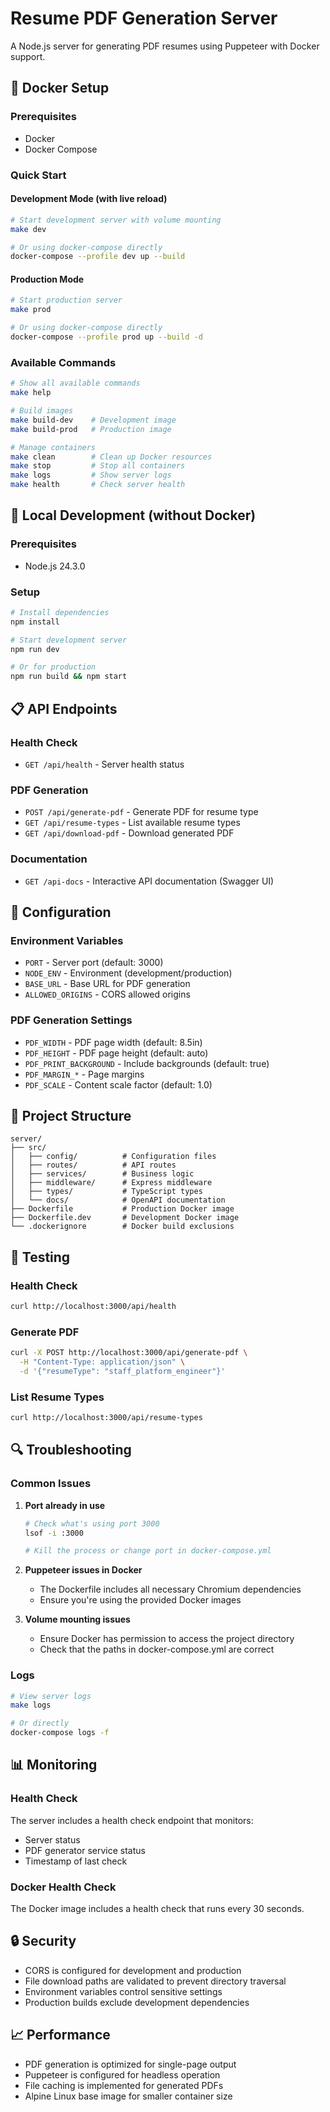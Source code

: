 # Resume PDF Generation Server

A Node.js server for generating PDF resumes using Puppeteer with Docker support.

## 🐳 Docker Setup

### Prerequisites
- Docker
- Docker Compose

### Quick Start

#### Development Mode (with live reload)
```bash
# Start development server with volume mounting
make dev

# Or using docker-compose directly
docker-compose --profile dev up --build
```

#### Production Mode
```bash
# Start production server
make prod

# Or using docker-compose directly
docker-compose --profile prod up --build -d
```

### Available Commands

```bash
# Show all available commands
make help

# Build images
make build-dev    # Development image
make build-prod   # Production image

# Manage containers
make clean        # Clean up Docker resources
make stop         # Stop all containers
make logs         # Show server logs
make health       # Check server health
```

## 🚀 Local Development (without Docker)

### Prerequisites
- Node.js 24.3.0

### Setup
```bash
# Install dependencies
npm install

# Start development server
npm run dev

# Or for production
npm run build && npm start
```

## 📋 API Endpoints

### Health Check
- `GET /api/health` - Server health status

### PDF Generation
- `POST /api/generate-pdf` - Generate PDF for resume type
- `GET /api/resume-types` - List available resume types
- `GET /api/download-pdf` - Download generated PDF

### Documentation
- `GET /api-docs` - Interactive API documentation (Swagger UI)

## 🔧 Configuration

### Environment Variables
- `PORT` - Server port (default: 3000)
- `NODE_ENV` - Environment (development/production)
- `BASE_URL` - Base URL for PDF generation
- `ALLOWED_ORIGINS` - CORS allowed origins

### PDF Generation Settings
- `PDF_WIDTH` - PDF page width (default: 8.5in)
- `PDF_HEIGHT` - PDF page height (default: auto)
- `PDF_PRINT_BACKGROUND` - Include backgrounds (default: true)
- `PDF_MARGIN_*` - Page margins
- `PDF_SCALE` - Content scale factor (default: 1.0)

## 📁 Project Structure

```
server/
├── src/
│   ├── config/          # Configuration files
│   ├── routes/          # API routes
│   ├── services/        # Business logic
│   ├── middleware/      # Express middleware
│   ├── types/           # TypeScript types
│   └── docs/            # OpenAPI documentation
├── Dockerfile           # Production Docker image
├── Dockerfile.dev       # Development Docker image
└── .dockerignore        # Docker build exclusions
```

## 🧪 Testing

### Health Check
```bash
curl http://localhost:3000/api/health
```

### Generate PDF
```bash
curl -X POST http://localhost:3000/api/generate-pdf \
  -H "Content-Type: application/json" \
  -d '{"resumeType": "staff_platform_engineer"}'
```

### List Resume Types
```bash
curl http://localhost:3000/api/resume-types
```

## 🔍 Troubleshooting

### Common Issues

1. **Port already in use**
   ```bash
   # Check what's using port 3000
   lsof -i :3000

   # Kill the process or change port in docker-compose.yml
   ```

2. **Puppeteer issues in Docker**
   - The Dockerfile includes all necessary Chromium dependencies
   - Ensure you're using the provided Docker images

3. **Volume mounting issues**
   - Ensure Docker has permission to access the project directory
   - Check that the paths in docker-compose.yml are correct

### Logs
```bash
# View server logs
make logs

# Or directly
docker-compose logs -f
```

## 📊 Monitoring

### Health Check
The server includes a health check endpoint that monitors:
- Server status
- PDF generator service status
- Timestamp of last check

### Docker Health Check
The Docker image includes a health check that runs every 30 seconds.

## 🔒 Security

- CORS is configured for development and production
- File download paths are validated to prevent directory traversal
- Environment variables control sensitive settings
- Production builds exclude development dependencies

## 📈 Performance

- PDF generation is optimized for single-page output
- Puppeteer is configured for headless operation
- File caching is implemented for generated PDFs
- Alpine Linux base image for smaller container size

